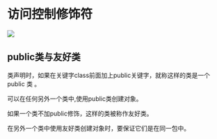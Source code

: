 # 访问控制修饰符

![](https://raw.githubusercontent.com/ZanderZhao/images/master/img2019/20191107141022.png)



## public类与友好类

类声明时，如果在关键字class前面加上public关键字，就称这样的类是一个public 类 。

可以在任何另外一个类中,使用public类创建对象。 

如果一个类不加public修饰，这样的类被称作友好类。

在另外一个类中使用友好类创建对象时，要保证它们是在同一包中。





